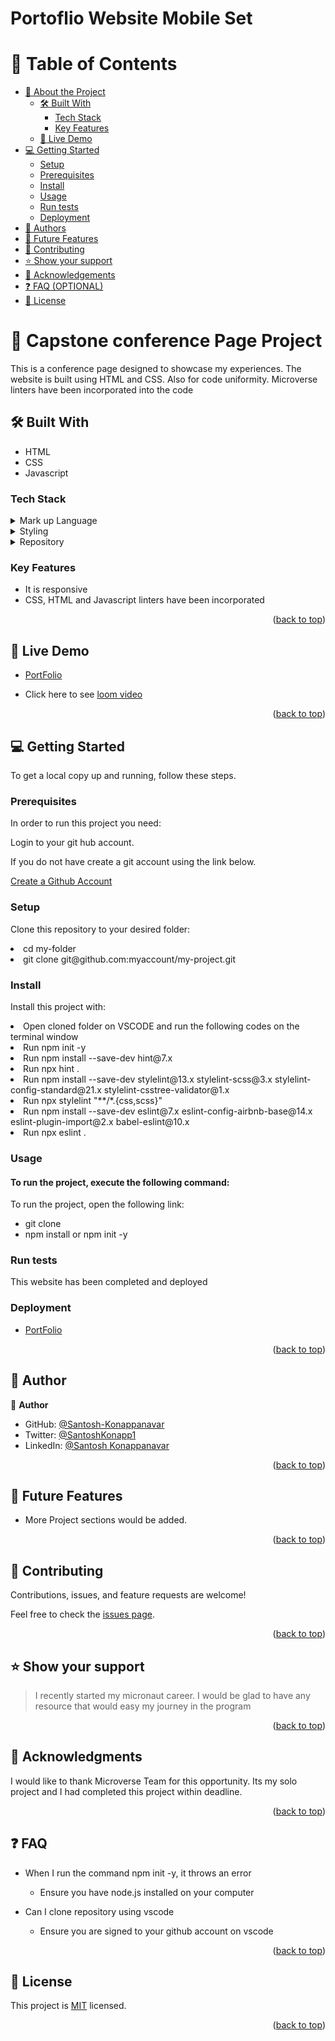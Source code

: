 <a name="readme-top"></a>


<!--
HOW TO USE:
This is an example of how you may give instructions on setting up your project locally.

Modify this file to match your project and remove sections that don't apply.

REQUIRED SECTIONS:
- Table of Contents
- About the Project
  - Built With
  - Live Demo
- Getting Started
- Authors
- Future Features
- Contributing
- Show your support
- Acknowledgements
- License

OPTIONAL SECTIONS:
- FAQ

After you're finished please remove all the comments and instructions!
-->



  <h1><b> Portoflio Website Mobile Set</b></h1>

</div>

<!-- TABLE OF CONTENTS -->

# 📗 Table of Contents

- [📖 About the Project](#about-project)
  - [🛠 Built With](#built-with)
    - [Tech Stack](#tech-stack)
    - [Key Features](#key-features)
  - [🚀 Live Demo](#live-demo)
- [💻 Getting Started](#getting-started)
  - [Setup](#setup)
  - [Prerequisites](#prerequisites)
  - [Install](#install)
  - [Usage](#usage)
  - [Run tests](#run-tests)
  - [Deployment](#triangular_flag_on_post-deployment)
- [👥 Authors](#authors)
- [🔭 Future Features](#future-features)
- [🤝 Contributing](#contributing)
- [⭐️ Show your support](#support)
- [🙏 Acknowledgements](#acknowledgements)
- [❓ FAQ (OPTIONAL)](#faq)
- [📝 License](#license)

<!-- PROJECT DESCRIPTION -->

# 📖  Capstone conference Page Project <a name="about-project"></a>


This is a conference page designed to showcase my experiences. The website is built using HTML and CSS. Also for code uniformity. Microverse linters have been incorporated into the code

## 🛠 Built With <a name="built-with"></a>
<ul>
  <li>HTML</li> 
  <li>CSS</li>
  <li>Javascript</li>
</ul>

### Tech Stack <a name="tech-stack"></a>


<details>
  <summary>Mark up Language</summary>
  <ul>
    <li><a href="https://html.com/">HTML</a></li>
  </ul>
</details>

<details>
  <summary>Styling</summary>
  <ul>
    <li><a href="https://www.w3.org/Style/CSS/Overview.en.html/">CSS</a></li>
  </ul>
</details>

<details>
<summary>Repository</summary>
  <ul>
    <li><a href="https://www.https://github.com//">Github</a></li>
  </ul>
</details>

<!-- Features -->

### Key Features <a name="key-features"></a>


- It is responsive
- CSS, HTML and Javascript linters have been incorporated

<p align="right">(<a href="#readme-top">back to top</a>)</p>

<!-- LIVE DEMO -->

## 🚀 Live Demo <a name="live-demo"></a>


- [PortFolio](https://santosh-konappanavar.github.io/PortFolio/)

- Click here to see [loom video](https://www.loom.com/share/3174f93cb3414ca390828e69afc0a749)


<p align="right">(<a href="#readme-top">back to top</a>)</p>

<!-- GETTING STARTED -->

## 💻 Getting Started <a name="getting-started"></a>


To get a local copy up and running, follow these steps.

### Prerequisites

In order to run this project you need:

Login to your git hub account.

If you do not have create a git account using the link below.

<a href ="wwww.github.com"> Create a Github Account</a>

### Setup

Clone this repository to your desired folder:


  <li> cd my-folder
  <li> git clone git@github.com:myaccount/my-project.git


### Install

Install this project with:

<li> Open cloned folder on VSCODE and run the following codes on the terminal window
<li> Run npm init -y 
<li> Run npm install --save-dev hint@7.x
<li> Run npx hint .
<li> Run npm install --save-dev stylelint@13.x stylelint-scss@3.x stylelint-config-standard@21.x stylelint-csstree-validator@1.x
<li> Run npx stylelint "**/*.{css,scss}"
<li> Run npm install --save-dev eslint@7.x eslint-config-airbnb-base@14.x eslint-plugin-import@2.x babel-eslint@10.x
<li> Run npx eslint .

### Usage

#### To run the project, execute the following command:
To run the project, open the following link:

  - git clone
  - npm install or npm init -y


### Run tests

This website has been completed and deployed

### Deployment

- [PortFolio](https://santosh-konappanavar.github.io/PortFolio/)



<p align="right">(<a href="#readme-top">back to top</a>)</p>

<!-- AUTHORS -->

## 👥 Author <a name="authors"></a>



👤 **Author**

- GitHub: [@Santosh-Konappanavar](https://github.com/Santosh-Konappanavar/Portfolio-mobile-setup)
- Twitter: [@SantoshKonapp1](https://twitter.com/SantoshKonappa1)
- LinkedIn: [@Santosh Konappanavar](https://www.linkedin.com/in/santosh-konappanavar/)



<p align="right">(<a href="#readme-top">back to top</a>)</p>

<!-- FUTURE FEATURES -->

## 🔭 Future Features <a name="future-features"></a>


-  More Project sections would be added.

<p align="right">(<a href="#readme-top">back to top</a>)</p>

<!-- CONTRIBUTING -->

## 🤝 Contributing <a name="contributing"></a>
  
  

Contributions, issues, and feature requests are welcome!

Feel free to check the [issues page](../../issues/).

<p align="right">(<a href="#readme-top">back to top</a>)</p>

<!-- SUPPORT -->

## ⭐️ Show your support <a name="support"></a>

> I recently started my micronaut career. I would be glad to have any resource that would easy my journey in the program

<p align="right">(<a href="#readme-top">back to top</a>)</p>

<!-- ACKNOWLEDGEMENTS -->

## 🙏 Acknowledgments <a name="acknowledgements"></a>



I would like to thank Microverse Team for this opportunity. Its my solo project and I had  completed this project within deadline.

<p align="right">(<a href="#readme-top">back to top</a>)</p>

<!-- FAQ (optional) -->

## ❓ FAQ  <a name="faq"></a>


- When I run the command npm init -y, it throws an error  

  - Ensure you have node.js installed on your computer

- Can I clone repository using vscode

  - Ensure you are signed to your github account on vscode

<p align="right">(<a href="#readme-top">back to top</a>)</p>

<!-- LICENSE -->

## 📝 License <a name="license"></a>

This project is [MIT](https://github.com/Santosh-Konappanavar/capstone-project-Conference-page/blob/main/LICENSE) licensed.


<p align="right">(<a href="#readme-top">back to top</a>)</p>
